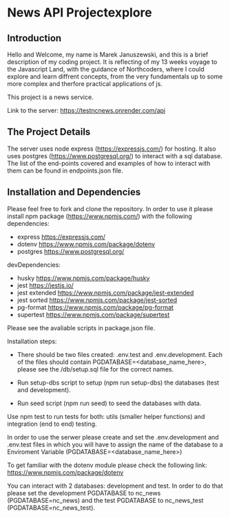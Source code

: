 # News API Projectexplore

## Introduction

Hello and Welcome, my name is Marek Januszewski, and this is a brief description of my coding project.
It is reflecting of my 13 weeks voyage to the Javascript Land, with the guidance of Northcoders, where I could explore and learn diffrent concepts, from the very fundamentals up to some more complex and therfore practical applications of js.

This project is a news service.

Link to the server: https://testncnews.onrender.com/api

## The Project Details

The server uses node express (https://expressjs.com/) for hosting. It also uses postgres (https://www.postgresql.org/) to interact with a sql database.
The list of the end-points covered and examples of how to interact with them can be found in endpoints.json file.

## Installation and Dependencies

Please feel free to fork and clone the repository. In order to use it please install npm package (https://www.npmjs.com/) with the following dependencies:

- express https://expressjs.com/
- dotenv https://www.npmjs.com/package/dotenv
- postgres https://www.postgresql.org/

devDependencies:

- husky https://www.npmjs.com/package/husky
- jest https://jestjs.io/
- jest extended https://www.npmjs.com/package/jest-extended
- jest sorted https://www.npmjs.com/package/jest-sorted
- pg-format https://www.npmjs.com/package/pg-format
- supertest https://www.npmjs.com/package/supertest

Please see the avaliable scripts in package.json file.

Installation steps:

- There should be two files created: .env.test and .env.development. Each of the files should contain PGDATABASE=<database_name_here>, please see the /db/setup.sql file for the correct names.

- Run setup-dbs script to setup (npm run setup-dbs) the databases (test and development).

- Run seed script (npm run seed) to seed the databases with data.

Use npm test to run tests for both: utils (smaller helper functions) and integration (end to end) testing.

In order to use the serwer please create and set the .env.development and .env.test files in which you will have to assign the name of the database to a Enviroment Variable (PGDATABASE=<database_name_here>)

To get familiar with the dotenv module please check the following link: https://www.npmjs.com/package/dotenv

You can interact with 2 databases: development and test.
In order to do that please set the development PGDATABASE to nc_news (PGDATABASE=nc_news) and the test PGDATABASE to nc_news_test (PGDATABASE=nc_news_test).
